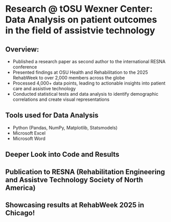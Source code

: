# Research @ tOSU Wexner Center: Data Analysis on patient outcomes in the field of assistvie technology
## Overview:
- Published a research paper as second author to the international RESNA conference
- Presented findings at OSU Health and Rehabilitation to the 2025 RehabWeek to over 2,000 members across the globe
- Processed 4,000+ data points, leading to actionable insights into patient care and assistive technology
- Conducted statistical tests and data analysis to identify demographic correlations and create visual representations

## Tools used for Data Analysis
- Python (Pandas, NumPy, Matplotlib, Statsmodels)
- Microsoft Excel 
- Microsoft Word

## Deeper Look into Code and Results


## Publication to RESNA (Rehabilitation Engineering and Assistve Technology Society of North America)

## Showcasing results at RehabWeek 2025 in Chicago!

